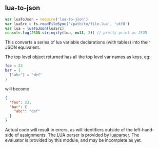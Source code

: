 lua-to-json
-----------

```javascript
var luaToJson = require('lua-to-json')
var luaSrc = fs.readFileSync('/path/to/file.lua', 'utf8')
var lua = luaToJson(luaSrc)
console.log(JSON.stringify(lua, null, 2)) // pretty print as JSON
```

This converts a series of lua variable declarations (with tables) into their
JSON equivalent.

The top level object returned has all the top level var names as keys, eg:

```lua
foo = 23
bar = {
  ["abc"] = "def"
}
```

will become

```json
{
  "foo": 23,
  "bar": {
    "abc": "def"
  }
}
```

Actual code will result in errors, as will identifiers outside of the
left-hand-side of assignments. The LUA parser is provided by
[luaparser](https://npmjs.com/package/luaparser). The evaluator is provided
by this module, and may be incomplete as yet.
